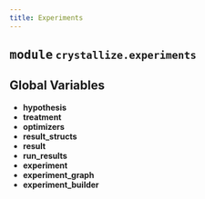 ```yaml
---
title: Experiments
---
```



## <kbd>module</kbd> `crystallize.experiments`




**Global Variables**
---------------
- **hypothesis**
- **treatment**
- **optimizers**
- **result_structs**
- **result**
- **run_results**
- **experiment**
- **experiment_graph**
- **experiment_builder**



